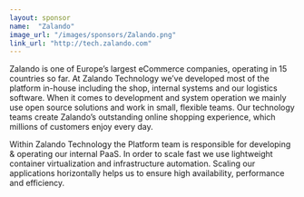 ```yaml
---
layout: sponsor
name:  "Zalando"
image_url: "/images/sponsors/Zalando.png"
link_url: "http://tech.zalando.com"
---
```

Zalando is one of Europe’s largest eCommerce companies, operating in 15 countries so far. At Zalando Technology we’ve developed most of the platform in-house including the shop, internal systems and our logistics software. When it comes to development and system operation we mainly use open source solutions and work in small, flexible teams. Our technology teams create Zalando’s outstanding online shopping experience, which millions of customers enjoy every day.

Within Zalando Technology the Platform team is responsible for developing & operating our internal PaaS. In order to scale fast we use lightweight container virtualization and infrastructure automation. Scaling our applications horizontally helps us to ensure high availability, performance and efficiency.
